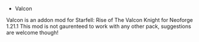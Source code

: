 - Valcon

Valcon is an addon mod for Starfell: Rise of The Valcon Knight for Neoforge 1.21.1
This mod is not gaurenteed to work with any other pack, suggestions are welcome though!
